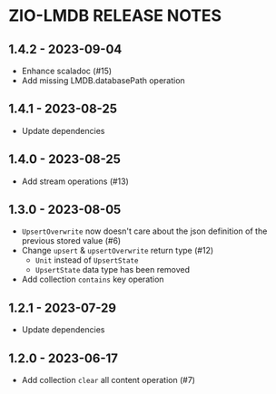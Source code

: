 # ZIO-LMDB RELEASE NOTES

## 1.4.2 - 2023-09-04

- Enhance scaladoc (#15)
- Add missing LMDB.databasePath operation

## 1.4.1 - 2023-08-25

- Update dependencies

## 1.4.0 - 2023-08-25

- Add stream operations (#13)

## 1.3.0 - 2023-08-05

- `UpsertOverwrite` now doesn't care about the json definition of the previous stored value (#6)
- Change `upsert` & `upsertOverwrite` return type (#12)
    - `Unit` instead of `UpsertState`
    - `UpsertState` data type has been removed
- Add collection `contains` key operation

## 1.2.1 - 2023-07-29

- Update dependencies

## 1.2.0 - 2023-06-17

- Add collection `clear` all content operation (#7)
